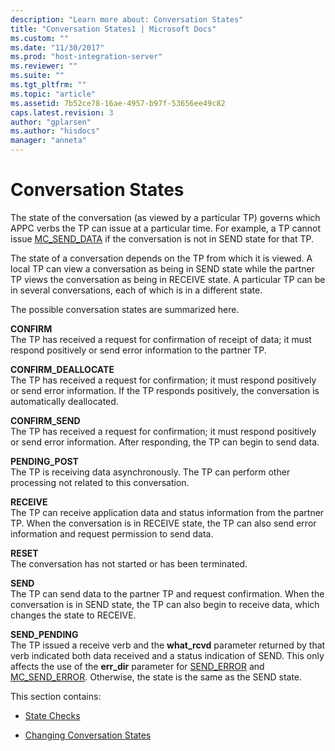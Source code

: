 ```yaml
---
description: "Learn more about: Conversation States"
title: "Conversation States1 | Microsoft Docs"
ms.custom: ""
ms.date: "11/30/2017"
ms.prod: "host-integration-server"
ms.reviewer: ""
ms.suite: ""
ms.tgt_pltfrm: ""
ms.topic: "article"
ms.assetid: 7b52ce78-16ae-4957-b97f-53656ee49c82
caps.latest.revision: 3
author: "gplarsen"
ms.author: "hisdocs"
manager: "anneta"
---
```

# Conversation States
The state of the conversation (as viewed by a particular TP) governs which APPC verbs the TP can issue at a particular time. For example, a TP cannot issue [MC_SEND_DATA](./mc-send-data1.md) if the conversation is not in SEND state for that TP.  
  
 The state of a conversation depends on the TP from which it is viewed. A local TP can view a conversation as being in SEND state while the partner TP views the conversation as being in RECEIVE state. A particular TP can be in several conversations, each of which is in a different state.  
  
 The possible conversation states are summarized here.  
  
 **CONFIRM**  
 The TP has received a request for confirmation of receipt of data; it must respond positively or send error information to the partner TP.  
  
 **CONFIRM_DEALLOCATE**  
 The TP has received a request for confirmation; it must respond positively or send error information. If the TP responds positively, the conversation is automatically deallocated.  
  
 **CONFIRM_SEND**  
 The TP has received a request for confirmation; it must respond positively or send error information. After responding, the TP can begin to send data.  
  
 **PENDING_POST**  
 The TP is receiving data asynchronously. The TP can perform other processing not related to this conversation.  
  
 **RECEIVE**  
 The TP can receive application data and status information from the partner TP. When the conversation is in RECEIVE state, the TP can also send error information and request permission to send data.  
  
 **RESET**  
 The conversation has not started or has been terminated.  
  
 **SEND**  
 The TP can send data to the partner TP and request confirmation. When the conversation is in SEND state, the TP can also begin to receive data, which changes the state to RECEIVE.  
  
 **SEND_PENDING**  
 The TP issued a receive verb and the **what_rcvd** parameter returned by that verb indicated both data received and a status indication of SEND. This only affects the use of the **err_dir** parameter for [SEND_ERROR](./send-error2.md) and [MC_SEND_ERROR](./mc-send-error2.md). Otherwise, the state is the same as the SEND state.  
  
 This section contains:  
  
-   [State Checks](../core/state-checks1.md)  
  
-   [Changing Conversation States](../core/changing-conversation-states1.md)
